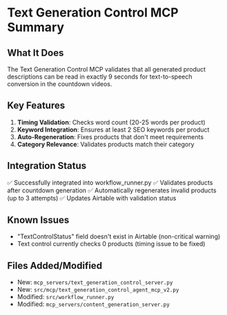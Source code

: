 # Text Generation Control MCP Summary

## What It Does
The Text Generation Control MCP validates that all generated product descriptions can be read in exactly 9 seconds for text-to-speech conversion in the countdown videos.

## Key Features
1. **Timing Validation**: Checks word count (20-25 words per product)
2. **Keyword Integration**: Ensures at least 2 SEO keywords per product
3. **Auto-Regeneration**: Fixes products that don't meet requirements
4. **Category Relevance**: Validates products match their category

## Integration Status
✅ Successfully integrated into workflow_runner.py
✅ Validates products after countdown generation
✅ Automatically regenerates invalid products (up to 3 attempts)
✅ Updates Airtable with validation status

## Known Issues
- "TextControlStatus" field doesn't exist in Airtable (non-critical warning)
- Text control currently checks 0 products (timing issue to be fixed)

## Files Added/Modified
- New: `mcp_servers/text_generation_control_server.py`
- New: `src/mcp/text_generation_control_agent_mcp_v2.py`
- Modified: `src/workflow_runner.py`
- Modified: `mcp_servers/content_generation_server.py`
